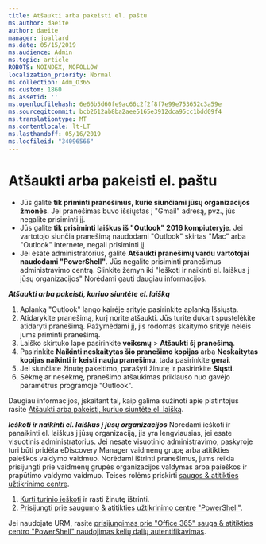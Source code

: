 ```yaml
---
title: Atšaukti arba pakeisti el. paštu
ms.author: daeite
author: daeite
manager: joallard
ms.date: 05/15/2019
ms.audience: Admin
ms.topic: article
ROBOTS: NOINDEX, NOFOLLOW
localization_priority: Normal
ms.collection: Adm_O365
ms.custom: 1860
ms.assetid: ''
ms.openlocfilehash: 6e66b5d60fe9ac66c2f2f8f7e99e753652c3a59e
ms.sourcegitcommit: bcb2612ab8ba2aee5165e3912dca95cc1bdd09f4
ms.translationtype: MT
ms.contentlocale: lt-LT
ms.lasthandoff: 05/16/2019
ms.locfileid: "34096566"
---
```

# <a name="recall-or-replace-an-email-message"></a>Atšaukti arba pakeisti el. paštu

- Jūs galite **tik priminti pranešimus, kurie siunčiami jūsų organizacijos žmonės**. Jei pranešimas buvo išsiųstas į "Gmail" adresą, pvz., jūs negalite prisiminti jį.
- Jūs galite **tik prisiminti laiškus iš "Outlook" 2016 kompiuteryje**. Jei vartotojo siunčia pranešimą naudodami "Outlook" skirtas "Mac" arba "Outlook" internete, negali prisiminti jį.
- Jei esate administratorius, galite **Atšaukti pranešimų vardu vartotojai naudodami "PowerShell"**. Jūs negalite prisiminti pranešimus administravimo centrą. Slinkite žemyn iki "Ieškoti ir naikinti el. laiškus į jūsų organizacijos" Norėdami gauti daugiau informacijos.

***Atšaukti arba pakeisti, kuriuo siuntėte el. laišką***
1. Aplanką "Outlook" lango kairėje srityje pasirinkite aplanką Išsiųsta.
2. Atidarykite pranešimą, kurį norite atšaukti. Jūs turite dukart spustelėkite atidaryti pranešimą. Pažymėdami jį, jis rodomas skaitymo srityje neleis jums priminti pranešimą.
3. Laiško skirtuko lape pasirinkite **veiksmų** > **Atšaukti šį pranešimą**.
4. Pasirinkite **Naikinti neskaitytas šio pranešimo kopijas** arba **Neskaitytas kopijas naikinti ir keisti nauju pranešimu**, tada pasirinkite **gerai**.
5. Jei siunčiate žinutę pakeitimo, parašyti žinutę ir pasirinkite **Siųsti**.
6. Sėkmę ar nesėkmę, pranešimo atšaukimas priklauso nuo gavėjo parametrus programoje "Outlook". 

Daugiau informacijos, įskaitant tai, kaip galima sužinoti apie platintojus rasite [Atšaukti arba pakeisti, kuriuo siuntėte el. laišką](https://support.office.com/article/35027f88-d655-4554-b4f8-6c0729a723a0).

***Ieškoti ir naikinti el. laiškus į jūsų organizacijos*** Norėdami ieškoti ir panaikinti el. laiškus į jūsų organizaciją, jis yra lengviausias, jei esate visuotinis administratorius. Jei nesate visuotinio administravimo, paskyroje turi būti pridėta eDiscovery Manager vaidmenų grupę arba atitikties paieškos valdymo vaidmuo. Norėdami ištrinti pranešimus, jums reikia prisijungti prie vaidmenų grupės organizacijos valdymas arba paieškos ir prapūtimo valdymo vaidmuo. Teises rolėms priskirti [saugos & atitikties užtikrinimo centre](https://protection.office.com/).

1. [Kurti turinio ieškoti](https://docs.microsoft.com/en-us/office365/securitycompliance/content-search) ir rasti žinutę ištrinti.
2. [Prisijungti prie saugumo & atitikties užtikrinimo centre "PowerShell"](https://docs.microsoft.com/en-us/powershell/exchange/office-365-scc/connect-to-scc-powershell/connect-to-scc-powershell?view=exchange-ps). 

Jei naudojate URM, rasite [prisijungimas prie "Office 365" sauga & atitikties centro "PowerShell" naudojimas kelių dalių autentifikavimas](https://docs.microsoft.com/en-us/powershell/exchange/office-365-scc/connect-to-scc-powershell/mfa-connect-to-scc-powershell?view=exchange-ps). 